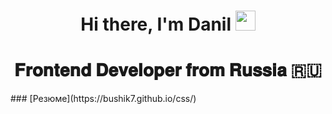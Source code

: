 <!DOCTYPE html>
<html lang="en">
<head>
    <meta charset="UTF-8">
    <meta http-equiv="X-UA-Compatible" content="IE=edge">
    <meta name="viewport" content="width=device-width, initial-scale=1.0">
</head>
<body>
        <h1 align="center">Hi there, I'm Danil</a> 
        <img src="https://github.com/blackcater/blackcater/raw/main/images/Hi.gif" height="32"/></h1>
        <h1 align="center">𝐅𝐫𝐨𝐧𝐭𝐞𝐧𝐝 𝐃𝐞𝐯𝐞𝐥𝐨𝐩𝐞𝐫 𝐟𝐫𝐨𝐦 𝐑𝐮𝐬𝐬𝐢𝐚 🇷🇺</h1>
</body>
</html>
### [Резюме](https://bushik7.github.io/css/)
